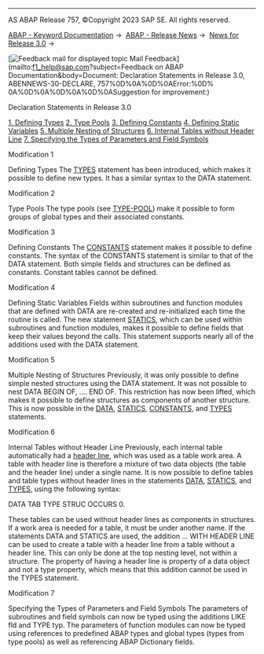   

* * *

AS ABAP Release 757, ©Copyright 2023 SAP SE. All rights reserved.

[ABAP - Keyword Documentation](https://help.sap.com/doc/abapdocu_757_index_htm/7.57/en-US/abenabap.htm) →  [ABAP - Release News](https://help.sap.com/doc/abapdocu_757_index_htm/7.57/en-US/abennews.htm) →  [News for Release 3.0](https://help.sap.com/doc/abapdocu_757_index_htm/7.57/en-US/abennews-30.htm) → 

 [![](Mail.gif?object=Mail.gif&sap-language=EN "Feedback mail for displayed topic") Mail Feedback](mailto:f1_help@sap.com?subject=Feedback on ABAP Documentation&body=Document: Declaration Statements in Release 3.0, ABENNEWS-30-DECLARE, 757%0D%0A%0D%0AError:%0D%
0A%0D%0A%0D%0A%0D%0ASuggestion for improvement:)

Declaration Statements in Release 3.0

[1\. Defining Types](#!ABAP_MODIFICATION_1@1@)
[2\. Type Pools](#!ABAP_MODIFICATION_2@2@)
[3\. Defining Constants](#!ABAP_MODIFICATION_3@3@)
[4\. Defining Static Variables](#!ABAP_MODIFICATION_4@4@)
[5\. Multiple Nesting of Structures](#!ABAP_MODIFICATION_5@5@)
[6\. Internal Tables without Header Line](#!ABAP_MODIFICATION_6@6@)
[7\. Specifying the Types of Parameters and Field Symbols](#!ABAP_MODIFICATION_7@7@)

Modification 1   

Defining Types
The [TYPES](https://help.sap.com/doc/abapdocu_757_index_htm/7.57/en-US/abaptypes_simple.htm) statement has been introduced, which makes it possible to define new types. It has a similar syntax to the DATA statement.

Modification 2   

Type Pools
The type pools (see [TYPE-POOL](https://help.sap.com/doc/abapdocu_757_index_htm/7.57/en-US/abaptype-pool.htm)) make it possible to form groups of global types and their associated constants.

Modification 3   

Defining Constants
The [CONSTANTS](https://help.sap.com/doc/abapdocu_757_index_htm/7.57/en-US/abapconstants.htm) statement makes it possible to define constants. The syntax of the CONSTANTS statement is similar to that of the DATA statement. Both simple fields and structures can be defined as constants. Constant tables cannot be defined.

Modification 4   

Defining Static Variables
Fields within subroutines and function modules that are defined with DATA are re-created and re-initialized each time the routine is called. The new statement [STATICS](https://help.sap.com/doc/abapdocu_757_index_htm/7.57/en-US/abapstatics.htm), which can be used within subroutines and function modules, makes it possible to define fields that keep their values beyond the calls. This statement supports nearly all of the additions used with the DATA statement.

Modification 5   

Multiple Nesting of Structures
Previously, it was only possible to define simple nested structures using the DATA statement. It was not possible to nest DATA BEGIN OF, .... END OF. This restriction has now been lifted, which makes it possible to define structures as components of another structure. This is now possible in the [DATA](https://help.sap.com/doc/abapdocu_757_index_htm/7.57/en-US/abapdata_struc.htm), [STATICS](https://help.sap.com/doc/abapdocu_757_index_htm/7.57/en-US/abapstatics.htm), [CONSTANTS](https://help.sap.com/doc/abapdocu_757_index_htm/7.57/en-US/abapconstants.htm), and [TYPES](https://help.sap.com/doc/abapdocu_757_index_htm/7.57/en-US/abaptypes_struc.htm) statements.

Modification 6   

Internal Tables without Header Line
Previously, each internal table automatically had a [header line](https://help.sap.com/doc/abapdocu_757_index_htm/7.57/en-US/abenheader_line_glosry.htm "Glossary Entry"), which was used as a table work area. A table with header line is therefore a mixture of two data objects (the table and the header line) under a single name. It is now possible to define tables and table types without header lines in the statements [DATA](https://help.sap.com/doc/abapdocu_757_index_htm/7.57/en-US/abapdata_itab.htm), [STATICS](https://help.sap.com/doc/abapdocu_757_index_htm/7.57/en-US/abapstatics.htm), and [TYPES](https://help.sap.com/doc/abapdocu_757_index_htm/7.57/en-US/abaptypes_itab.htm), using the following syntax:

DATA TAB TYPE STRUC OCCURS 0.

These tables can be used without header lines as components in structures. If a work area is needed for a table, it must be under another name.
If the statements DATA and STATICS are used, the addition ... WITH HEADER LINE can be used to create a table with a header line from a table without a header line. This can only be done at the top nesting level, not within a structure. The property of having a header line is property of a data object and not a type property, which means that this addition cannot be used in the TYPES statement.

Modification 7   

Specifying the Types of Parameters and Field Symbols
The parameters of subroutines and field symbols can now be typed using the additions LIKE fld and TYPE typ. The parameters of function modules can now be typed using references to predefined ABAP types and global types (types from type pools) as well as referencing ABAP Dictionary fields.